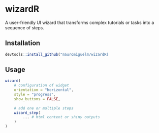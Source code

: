 
# wizardR

A user-friendly UI wizard that transforms complex tutorials or tasks into a sequence of steps.

## Installation

``` r
devtools::install_github("mauromiguelm/wizardR)
```


## Usage

``` r
wizard(  
    # configuration of widget 
    orientation = "horizontal",
    style = "progress",
    show_buttons = FALSE,
    
    # add one or multiple steps
    wizard_step(
        ... # html content or shiny outputs
    )
)
```